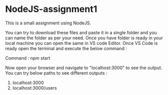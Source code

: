 # NodeJS-assignment1

This is a small assignment using NodeJS.

You can try to download these files and paste it in a single folder and you can name the folder as per your need.
Once you have folder is ready in your local machine you can open the same in VS code Editor.
Once VS Code is ready open the terminal and execute the below command :

Command : npm start

Now open your browser and navigate to "localhost:3000" to see the output.
You can try below paths to see different outputs :

1. localhost:3000
2. localhost:3000/users
